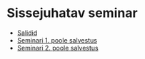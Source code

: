 # Sissejuhatav seminar

- [Salidid](../../docs/git_koolis.md)
- [Seminari 1. poole salvestus](https://hktluee-my.sharepoint.com/:v:/g/personal/mrt_hk_tlu_ee/EYp6Ym2k7nVKnXMMZ1FG8nwBKYJyA0ewqVmRT5F8gyU6NA?e=9915fe&nav=eyJyZWZlcnJhbEluZm8iOnsicmVmZXJyYWxBcHAiOiJTdHJlYW1XZWJBcHAiLCJyZWZlcnJhbFZpZXciOiJTaGFyZURpYWxvZy1MaW5rIiwicmVmZXJyYWxBcHBQbGF0Zm9ybSI6IldlYiIsInJlZmVycmFsTW9kZSI6InZpZXcifX0%3D)
- [Seminari 2. poole salvestus](https://hktluee-my.sharepoint.com/:v:/g/personal/mrt_hk_tlu_ee/EZio-byM-qBEp4Y_iUEwq6EBPdSxe4tU2qz1UG0-YKJiEw?e=WXwLvu&nav=eyJyZWZlcnJhbEluZm8iOnsicmVmZXJyYWxBcHAiOiJTdHJlYW1XZWJBcHAiLCJyZWZlcnJhbFZpZXciOiJTaGFyZURpYWxvZy1MaW5rIiwicmVmZXJyYWxBcHBQbGF0Zm9ybSI6IldlYiIsInJlZmVycmFsTW9kZSI6InZpZXcifX0%3D)
